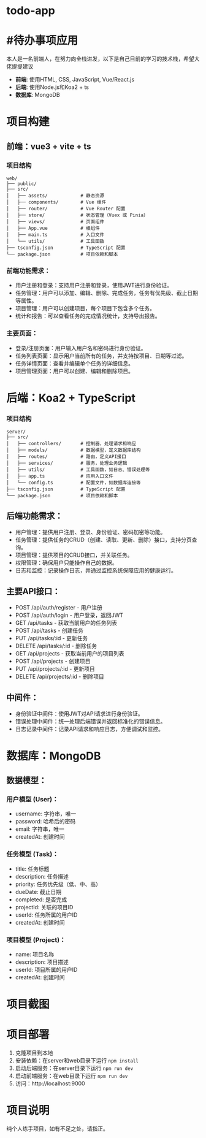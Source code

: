 
# todo-app
# #待办事项应用
本人是一名前端人，在努力向全栈进发，以下是自己目前的学习的技术栈，希望大佬提提建议

- **前端**: 使用HTML, CSS, JavaScript, Vue/React.js
- **后端**: 使用Node.js和Koa2 + ts
- **数据库**: MongoDB


# 项目构建
## 前端：vue3 + vite + ts
### 项目结构
```
web/
├── public/
├── src/
│   ├── assets/            # 静态资源
│   ├── components/        # Vue 组件
│   ├── router/            # Vue Router 配置
│   ├── store/             # 状态管理（Vuex 或 Pinia）
│   ├── views/             # 页面组件
│   ├── App.vue            # 根组件
│   ├── main.ts            # 入口文件
│   └── utils/             # 工具函数
├── tsconfig.json          # TypeScript 配置
└── package.json           # 项目依赖和脚本
```
### 前端功能需求：
- 用户注册和登录：支持用户注册和登录，使用JWT进行身份验证。
- 任务管理：用户可以添加、编辑、删除、完成任务，任务有优先级、截止日期等属性。
- 项目管理：用户可以创建项目，每个项目下包含多个任务。
- 统计和报告：可以查看任务的完成情况统计，支持导出报告。
### 主要页面：
- 登录/注册页面：用户输入用户名和密码进行身份验证。
- 任务列表页面：显示用户当前所有的任务，并支持按项目、日期等过滤。
- 任务详情页面：查看并编辑单个任务的详细信息。
- 项目管理页面：用户可以创建、编辑和删除项目。

# 后端：Koa2 + TypeScript
### 项目结构
```
server/
├── src/
│   ├── controllers/       # 控制器，处理请求和响应
│   ├── models/            # 数据模型，定义数据库结构
│   ├── routes/            # 路由，定义API接口
│   ├── services/          # 服务，处理业务逻辑
│   ├── utils/             # 工具函数，如日志、错误处理等
│   ├── app.ts             # 应用入口文件
│   └── config.ts          # 配置文件，如数据库连接等
├── tsconfig.json          # TypeScript 配置
└── package.json           # 项目依赖和脚本
```
## 后端功能需求：
- 用户管理：提供用户注册、登录、身份验证、密码加密等功能。
- 任务管理：提供任务的CRUD（创建、读取、更新、删除）接口，支持分页查询。
- 项目管理：提供项目的CRUD接口，并关联任务。
- 权限管理：确保用户只能操作自己的数据。
- 日志和监控：记录操作日志，并通过监控系统保障应用的健康运行。
## 主要API接口：
- POST /api/auth/register - 用户注册
- POST /api/auth/login - 用户登录，返回JWT
- GET /api/tasks - 获取当前用户的任务列表
- POST /api/tasks - 创建任务
- PUT /api/tasks/:id - 更新任务
- DELETE /api/tasks/:id - 删除任务
- GET /api/projects - 获取当前用户的项目列表
- POST /api/projects - 创建项目
- PUT /api/projects/:id - 更新项目
- DELETE /api/projects/:id - 删除项目
## 中间件：
- 身份验证中间件：使用JWT对API请求进行身份验证。
- 错误处理中间件：统一处理后端错误并返回标准化的错误信息。
- 日志记录中间件：记录API请求和响应日志，方便调试和监控。

# 数据库：MongoDB
## 数据模型：
### 用户模型 (User)：
- username: 字符串，唯一
- password: 哈希后的密码
- email: 字符串，唯一
- createdAt: 创建时间
### 任务模型 (Task)：
- title: 任务标题
- description: 任务描述
- priority: 任务优先级（低、中、高）
- dueDate: 截止日期
- completed: 是否完成
- projectId: 关联的项目ID
- userId: 任务所属的用户ID
- createdAt: 创建时间
### 项目模型 (Project)：
- name: 项目名称
- description: 项目描述
- userId: 项目所属的用户ID
- createdAt: 创建时间


# 项目截图


# 项目部署

1. 克隆项目到本地
2. 安装依赖：在server和web目录下运行 `npm install`
3. 启动后端服务：在server目录下运行 `npm run dev`
4. 启动前端服务：在web目录下运行 `npm run dev`
5. 访问：http://localhost:9000

# 项目说明

纯个人练手项目，如有不足之处，请指正。